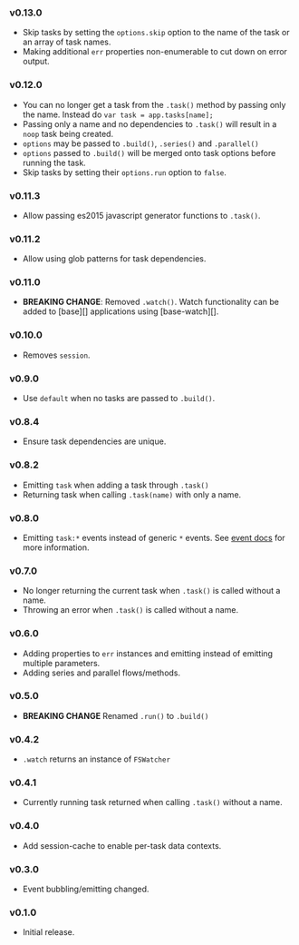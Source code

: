 ### v0.13.0

- Skip tasks by setting the `options.skip` option to the name of the task or an array of task names.
- Making additional `err` properties non-enumerable to cut down on error output.

### v0.12.0

- You can no longer get a task from the `.task()` method by passing only the name. Instead do `var task = app.tasks[name];`
- Passing only a name and no dependencies to `.task()` will result in a `noop` task being created.
- `options` may be passed to `.build()`, `.series()` and `.parallel()`
- `options` passed to `.build()` will be merged onto task options before running the task.
- Skip tasks by setting their `options.run` option to `false`.

### v0.11.3

- Allow passing es2015 javascript generator functions to `.task()`.

### v0.11.2

- Allow using glob patterns for task dependencies.

### v0.11.0

- **BREAKING CHANGE**: Removed `.watch()`. Watch functionality can be added to [base][] applications using [base-watch][].

### v0.10.0

- Removes `session`.

### v0.9.0

- Use `default` when no tasks are passed to `.build()`.

### v0.8.4

- Ensure task dependencies are unique.

### v0.8.2

- Emitting `task` when adding a task through `.task()`
- Returning task when calling `.task(name)` with only a name.

### v0.8.0

- Emitting `task:*` events instead of generic `*` events. See [event docs](#events) for more information.

### v0.7.0

- No longer returning the current task when `.task()` is called without a name.
- Throwing an error when `.task()` is called without a name.

### v0.6.0

- Adding properties to `err` instances and emitting instead of emitting multiple parameters.
- Adding series and parallel flows/methods.

### v0.5.0

- **BREAKING CHANGE** Renamed `.run()` to `.build()`

### v0.4.2

- `.watch` returns an instance of `FSWatcher`

### v0.4.1

- Currently running task returned when calling `.task()` without a name.

### v0.4.0

- Add session-cache to enable per-task data contexts.

### v0.3.0

- Event bubbling/emitting changed.

### v0.1.0

- Initial release.
